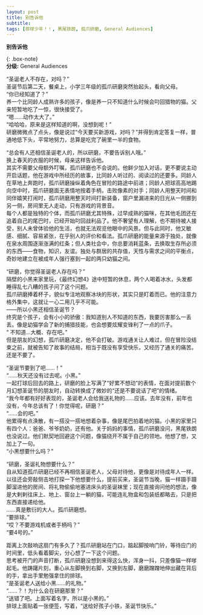 ```yaml
---
layout: post
title: 别告诉他
subtitle: 
tags: [排球少年！！, 黑尾铁朗, 孤爪研磨, General Audiences]
---
```


**别告诉他**


{: .box-note}  
**分级:** General Audiences  


“圣诞老人不存在，对吗？”  
圣诞节后第二天，餐桌上，小学三年级的孤爪研磨突然抬起头，看向父母。  
“你已经知道了？”  
养一个比同龄人成熟许多的孩子，像是养一只不知道什么时候会叼回猎物的猫。父亲短暂地吃了一惊，很快接受了。  
“嗯……动作太大了。”  
“哈哈哈，原来是这样知道的啊，没想到呢！”  
研磨微微点了点头，像是说过“今天要买新游戏，对吗？”并得到肯定答复一样，普通地低下头，平常地努力，总算是吃完了碗里一半的食物。    

“总会有人还相信圣诞老人的，所以研磨，不要告诉别人哦。”  
换上春天的衣服的时候，母亲这样告诉他。  
其实不需要父母额外叮嘱，孤爪研磨也不会说的。他鲜少加入对话，更不要说主动开启话题，他在游戏中所经历的故事，比同龄人听过的、阅读过的还要多。同龄人在草地上奔跑时，孤爪研磨操纵着角色在冒险的路途中前进；同龄人把球高高地踢向空中时，孤爪研磨面无表情地按着手柄，击败像素的对手；同龄人用整天时间和同伴嬉笑打闹时，孤爪研磨用整天时间打新装备，窗户里漏进来的日光从一侧挪到另一侧，房间里无人走动，只有游戏的背景音。  
每个人都是独特的个体，而孤爪研磨尤其特殊，过早成熟的猫咪，在其他毛团还在追着自己的尾巴时，已经开始叼回战利品了。他不奢望有人理解，也不期待被人接受，别人未曾体验他的生活，也就无法观览他眼中的风景。但与此同时，他又敏感、细腻、容易紧张，在乎别人的评价和看法。孤爪研磨的能量来源于独处，就像在泉水周围逐渐涨满的红条；但人类社会中，你总要消耗蓝条，去换取生存所必须的东西——食物，知识，友谊。独处与群居的共存值，天性与需求之间的平衡点，奇妙地建立在被成年人强行塞到一起的两只幼猫之间。    

“研磨，你觉得圣诞老人存在吗？”  
隔壁的小黑来家里玩，《最终幻想4》途中短暂的休息，两个人喝着冰水，头发都睡得乱七八糟的孩子问了这个问题。  
孤爪研磨捧着杯子，貌似专注地观察冰块的形状，其实只是盯着而已。他的注意力格外集中，这就让一心二用几乎不可能。  
——所以小黑还相信圣诞节？  
终究是个孩子，会有小小的骄傲：我知道别人不知道的东西，我要厉害那么一丢丢。像是幼猫学会了新的捕猎技能，也会想要炫耀变锋利了一点的爪子。  
“ 不知道…大概、存在吧。”  
但是朋友的幻想，孤爪研磨决定，他不会打破。游戏通关让人难过，但在冒险没结束之前，就被告知了故事的结局，相当于既没有享受快乐，又经历了通关的痛苦。  
还是不要了。    

“圣诞节要到了吧……！”  
“……秋天还没有过去呢。小黑。”  
一起打球后回去的路上，研磨的脸上写满了“好累不想动”的表情，在面对提前数个月幻想圣诞节的朋友时，自动转换成了微妙的“还是不要说话了吧”的情绪。  
“我今年都有好好表现的，圣诞老人会给我送礼物的……应该。去年没有，前年也没有，今年总该有了！你觉得呢，研磨？”  
“……会的吧。”  
他累得有点涣散，有一搭没一搭地想着杂事，像是尾巴拍着地的猫。小黑的家里只有四个人：爸爸、爷爷奶奶，还有他。关于妈妈的事情，孤爪研磨没问，黑尾铁朗也没说过。他们默契地回避这个问题，像猫绕开不属于自己的领地。他想了想，又加上了一句。  
“小黑想要什么吗？”    

“研磨，圣诞礼物想要什么？”  
自从知道孤爪研磨已经不再相信圣诞老人，父母对待他，更像是对待成年人一样。以往还会旁敲侧击地打探一下他想要什么，提前买来，圣诞节当晚，猫一样蹑手蹑脚溜进他的房间、将礼物偷偷地塞进床头的圣诞袜里；现在直接询问他的想法，像是大剌剌往床上、地上、窗台上一躺的猫，可能连礼物盒和包装纸都略去，只是把东西直接递给他。  
……真是敷衍的大人。孤爪研磨想。  
“要排球。”  
“哎？不要游戏机或者手柄吗？”  
“要4号的。”    

距离上次敲响这扇门有多久了？孤爪研磨站在门口，踮起脚按响门铃，等待应门的时间里，低头看着脚尖，分心想了一下这个问题。  
思考被开门的声音打断，孤爪研磨没想到来得这么快，浑身一抖，只差像猫一样嗲起毛。他踌躇片刻，重心从左脚换到右脚，又换到左脚，磨磨蹭蹭地伸出藏在背后的手，拿出手里勉强拿住的排球。  
“是圣诞老人送给小黑……的礼物。”  
“……？！为什么会在研磨那里？”  
“送错了吧。上面写着名字，所以是小黑的。”  
排球上面贴着一张便签，写着，“送给好孩子小铁，圣诞节快乐。”  

